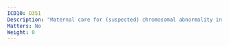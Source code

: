 ```yaml
---
ICD10: O351
Description: "Maternal care for (suspected) chromosomal abnormality in fetus"
Matters: No
Weight: 0
---
```


